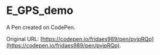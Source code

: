 # E_GPS_demo

A Pen created on CodePen.

Original URL: [https://codepen.io/fridaes989/pen/pvjpRQp](https://codepen.io/fridaes989/pen/pvjpRQp).

